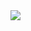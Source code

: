 <a href="https://portal.azure.com/#create/Microsoft.Template/uri/https%3A%2F%2Fraw.githubusercontent.com%2FCIThunderChicken%2FThunderChicken%2fmaster%2Fdevtestlab%2Fazuredeploy.json" target="_blank">
    <img src="http://azuredeploy.net/deploybutton.png"/>
</a>
